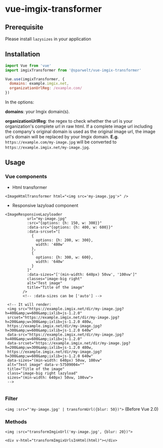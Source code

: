 # vue-imgix-transformer

## Prerequisite

Please install `lazysizes` in your application

## Installation

```js
import Vue from 'vue'
import imgixTransformer from '@sparwelt/vue-imgix-transformer'

Vue.use(imgixTransformer, {
  domains: example.imgix.net,
  organizationUrlReg: /example.com/
})
```

In the options: 

**domains**: your Imgix domain(s).

**organizationUrlReg**: the regex to check whether the url is your organization's complete url in raw html. If a complete image url including the company's original domain is used as the original image url, the image url's domain will be replaced by your Imgix domain. **E.g.** `https://example.com/my-image.jpg` will be converted to `https://example.imgix.net/my-image.jpg`.

## Usage

### Vue components

* Html transformer

`<ImageHtmlTransformer html="<img src='my-image.jpg'>" />`

* Responsive lazyload component

```vue
<ImageResponsiveLazyloader
          url="my-image.jpg"
          :src="{options: {h: 150, w: 300}}"
          :data-src="{options: {h: 400, w: 600}}"
          :data-srcset="[
            {
              options: {h: 200, w: 300},
              width: '480w'
            },
            {
              options: {h: 300, w: 600},
              width: '640w'
            }
          ]"
          :data-sizes="['(min-width: 640px) 50vw', '100vw']" 
          classes="image-big right"
          alt="Test image"
          title="Title of the image"
        />
        <!-- :data-sizes can be ['auto'] -->
        
 <!-- It will render:
 <img src="https://example.imgix.net/dir/my-image.jpg?h=400&amp;w=600&amp;ixlib=js-1.2.0" 
 srcset="https://example.imgix.net/dir/my-image.jpg?h=200&amp;w=300&amp;ixlib=js-1.2.0 480w,
 https://example.imgix.net/dir/my-image.jpg?h=300&amp;w=600&amp;ixlib=js-1.2.0 640w" 
 data-src="https://example.imgix.net/dir/my-image.jpg?h=400&amp;w=600&amp;ixlib=js-1.2.0" 
 data-srcset="https://example.imgix.net/dir/my-image.jpg?h=200&amp;w=300&amp;ixlib=js-1.2.0 480w,
 https://example.imgix.net/dir/my-image.jpg?h=300&amp;w=600&amp;ixlib=js-1.2.0 640w" 
 data-sizes="(min-width: 640px) 50vw, 100vw" 
 alt="Test image" data-v-57509004=""
 title="Title of the image"
 class="image-big right lazyload" 
 sizes="(min-width: 640px) 50vw, 100vw">
 -->
 
```

### Filter
`<img :src="'my-image.jpg' | transformUrl({blur: 50})">` (Before Vue 2.0)

### Methods
`<img :src="transformImgixUrl('my-image.jpg', {blur: 20})">`

`<div v-html="transformImgixUrlsInHtml(html)"></div>`